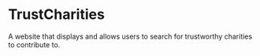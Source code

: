 # TrustCharities
A website that displays and allows users to search for trustworthy charities to contribute to.
